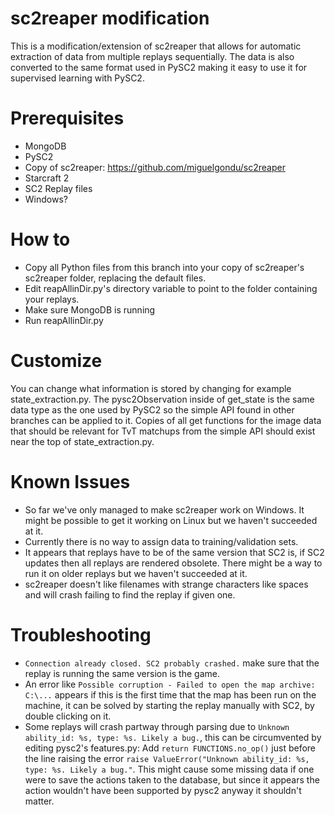 # sc2reaper modification
This is a modification/extension of sc2reaper that allows for automatic extraction of data from multiple replays sequentially. The data is also converted to the same format used in PySC2 making it easy to use it for supervised learning with PySC2.

# Prerequisites
* MongoDB
* PySC2
* Copy of sc2reaper: https://github.com/miguelgondu/sc2reaper
* Starcraft 2
* SC2 Replay files
* Windows?

# How to
* Copy all Python files from this branch into your copy of sc2reaper's sc2reaper folder, replacing the default files.
* Edit reapAllinDir.py's directory variable to point to the folder containing your replays.
* Make sure MongoDB is running
* Run reapAllinDir.py

# Customize
You can change what information is stored by changing for example state_extraction.py. The pysc2Observation inside of get_state is the same data type as the one used by PySC2 so the simple API found in other branches can be applied to it. Copies of all get functions for the image data that should be relevant for TvT matchups from the simple API should exist near the top of state_extraction.py.

# Known Issues
* So far we've only managed to make sc2reaper work on Windows. It might be possible to get it working on Linux but we haven't succeeded at it. 
* Currently there is no way to assign data to training/validation sets.
* It appears that replays have to be of the same version that SC2 is, if SC2 updates then all replays are rendered obsolete. There might be a way to run it on older replays but we haven't succeeded at it.
* sc2reaper doesn't like filenames with strange characters like spaces and will crash failing to find the replay if given one.

# Troubleshooting
* `Connection already closed. SC2 probably crashed.` make sure that the replay is running the same version is the game.
* An error like `Possible corruption - Failed to open the map archive: C:\...` appears if this is the first time that the map has been run on the machine, it can be solved by starting the replay manually with SC2, by double clicking on it.
* Some replays will crash partway through parsing due to `Unknown ability_id: %s, type: %s. Likely a bug.`, this can be circumvented by editing pysc2's features.py: Add `return FUNCTIONS.no_op()` just before the line raising the error `raise ValueError("Unknown ability_id: %s, type: %s. Likely a bug."`. This might cause some missing data if one were to save the actions taken to the database, but since it appears the action wouldn't have been supported by pysc2 anyway it shouldn't matter.
